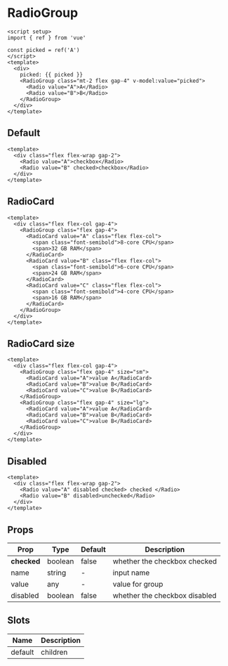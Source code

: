 # RadioGroup

```vue demo
<script setup>
import { ref } from 'vue'

const picked = ref('A')
</script>
<template>
  <div>
    picked: {{ picked }}
    <RadioGroup class="mt-2 flex gap-4" v-model:value="picked">
      <Radio value="A">A</Radio>
      <Radio value="B">B</Radio>
    </RadioGroup>
  </div>
</template>
```

## Default

```vue demo
<template>
  <div class="flex flex-wrap gap-2">
    <Radio value="A">checkbox</Radio>
    <Radio value="B" checked>checkbox</Radio>
  </div>
</template>
```

## RadioCard

```vue demo
<template>
  <div class="flex flex-col gap-4">
    <RadioGroup class="flex gap-4">
      <RadioCard value="A" class="flex flex-col">
        <span class="font-semibold">8-core CPU</span>
        <span>32 GB RAM</span>
      </RadioCard>
      <RadioCard value="B" class="flex flex-col">
        <span class="font-semibold">6-core CPU</span>
        <span>24 GB RAM</span>
      </RadioCard>
      <RadioCard value="C" class="flex flex-col">
        <span class="font-semibold">4-core CPU</span>
        <span>16 GB RAM</span>
      </RadioCard>
    </RadioGroup>
  </div>
</template>
```

## RadioCard size

```vue demo
<template>
  <div class="flex flex-col gap-4">
    <RadioGroup class="flex gap-4" size="sm">
      <RadioCard value="A">value A</RadioCard>
      <RadioCard value="B">value B</RadioCard>
      <RadioCard value="C">value B</RadioCard>
    </RadioGroup>
    <RadioGroup class="flex gap-4" size="lg">
      <RadioCard value="A">value A</RadioCard>
      <RadioCard value="B">value B</RadioCard>
      <RadioCard value="C">value B</RadioCard>
    </RadioGroup>
  </div>
</template>
```

## Disabled

```vue demo
<template>
  <div class="flex flex-wrap gap-2">
    <Radio value="A" disabled checked> checked </Radio>
    <Radio value="B" disabled>unchecked</Radio>
  </div>
</template>
```

## Props

| Prop        | Type    | Default | Description                   |
| ----------- | ------- | ------- | ----------------------------- |
| **checked** | boolean | false   | whether the checkbox checked  |
| name        | string  | -       | input name                    |
| value       | any     | -       | value for group               |
| disabled    | boolean | false   | whether the checkbox disabled |

## Slots

| Name    | Description |
| ------- | ----------- |
| default | children    |
